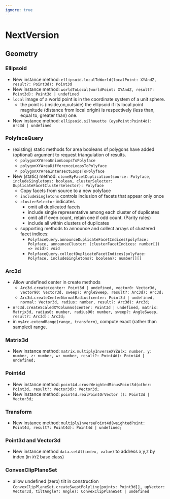 ```yaml
---
ignore: true
---
```

# NextVersion

## Geometry

### Ellipsoid
 * New instance method:   `ellipsoid.localToWorld(localPoint: XYAndZ, result?: Point3d): Point3d`
 * New instance method:   `worldToLocal(worldPoint: XYAndZ, result?: Point3d): Point3d | undefined`
 * `local` image of a world point is in the coordinate system of a unit sphere.
   * the point is (inside,on,outside) the ellipsoid if its local point magnitude (distance from local origin) is respectively (less than, equal to, greater than) one.
* New instance method:  `ellipsoid.silhouette (eyePoint:Point4d): Arc3d | undefined`

### PolyfaceQuery
  * (existing) static methods for area booleans of polygons have added (optional) argument to request triangulation of results.
    * `polygonXYAreaUnionLoopsToPolyface`
    * `polygonXYAreaDifferenceLoopsToPolyface`
    * `polygonXYAreaIntersectLoopsToPolyface`
  * New (static) method:  `cloneByFacetDuplication(source: Polyface, includeSingletons: boolean, clusterSelector: DuplicateFacetClusterSelector): Polyface`
    * Copy facets from source to a new polyface
    * `includeSingletons` controls inclusion of facets that appear only once
    * `clusterSelector` indicates
      * omit all duplicated facets
      * include single representative among each cluster of duplicates
      * omit all if even count, retain one if odd count. (Parity rules)
      * include all within clusters of duplicates
    * supporting methods to announce and collect arrays of clustered facet indices:
      * `PolyfaceQuery.announceDuplicateFacetIndices(polyface: Polyface, announceCluster: (clusterFacetIndices: number[]) => void): void`
      * `PolyfaceQuery.collectDuplicateFacetIndices(polyface: Polyface, includeSingletons?: boolean): number[][]`

  ### Arc3d
   * Allow undefined center in create methods
     * `Arc3d.create(center: Point3d | undefined, vector0: Vector3d, vector90: Vector3d, sweep?: AngleSweep, result?: Arc3d): Arc3d;`
     * `Arc3d.createCenterNormalRadius(center: Point3d | undefined, normal: Vector3d, radius: number, result?: Arc3d): Arc3d;`
   * `Arc3d.createScaledXYColumns(center: Point3d | undefined, matrix: Matrix3d, radius0: number, radius90: number, sweep?: AngleSweep, result?: Arc3d): Arc3d;`
   * in `myArc.extendRange(range, transform)`, compute exact (rather than sampled) range.

### Matrix3d
  * New instance method: `matrix.multiplyInverseXYZW(x: number, y: number, z: number, w: number, result?: Point4d): Point4d | undefined;`

### Point4d
   * New instance method: `point4d.crossWeightedMinusPoint3d(other: Point3d, result?: Vector3d): Vector3d;`
   * New instance method: `point4d.realPointOrVector (): Point3d | Vector3d;`

### Transform
   * New instance method:   `multiplyInversePoint4d(weightedPoint: Point4d, result?: Point4d): Point4d | undefined;`

### Point3d and Vector3d
  * New instance method `data.setAt(index, value)` to address x,y,z by index (in `XYZ` base class)

### ConvexClipPlaneSet
  * allow undefined (zero) tilt in construction `ConvexClipPlaneSet.createSweptPolyline(points: Point3d[], upVector: Vector3d, tiltAngle?: Angle): ConvexClipPlaneSet | undefined`
